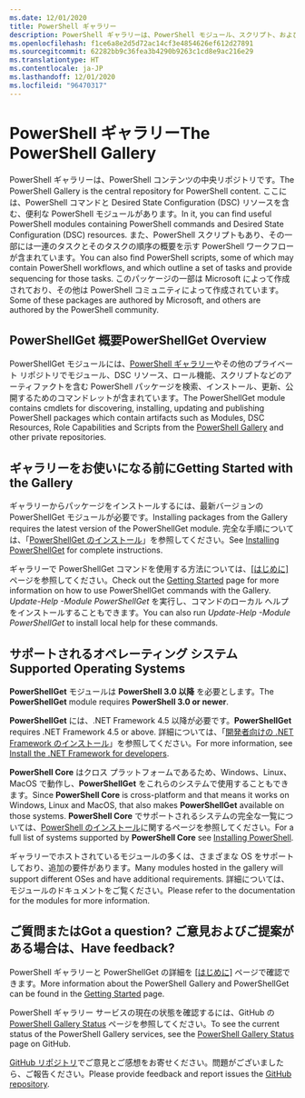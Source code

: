 ```yaml
---
ms.date: 12/01/2020
title: PowerShell ギャラリー
description: PowerShell ギャラリーは、PowerShell モジュール、スクリプト、および DSC リソースの中央リポジトリです。
ms.openlocfilehash: f1ce6a8e2d5d72ac14cf3e4854626ef612d27891
ms.sourcegitcommit: 62282bb9c36fea3b4290b9263c1cd8e9ac216e29
ms.translationtype: HT
ms.contentlocale: ja-JP
ms.lasthandoff: 12/01/2020
ms.locfileid: "96470317"
---
```

# <a name="the-powershell-gallery"></a><span data-ttu-id="b6a61-103">PowerShell ギャラリー</span><span class="sxs-lookup"><span data-stu-id="b6a61-103">The PowerShell Gallery</span></span>

<span data-ttu-id="b6a61-104">PowerShell ギャラリーは、PowerShell コンテンツの中央リポジトリです。</span><span class="sxs-lookup"><span data-stu-id="b6a61-104">The PowerShell Gallery is the central repository for PowerShell content.</span></span> <span data-ttu-id="b6a61-105">ここには、PowerShell コマンドと Desired State Configuration (DSC) リソースを含む、便利な PowerShell モジュールがあります。</span><span class="sxs-lookup"><span data-stu-id="b6a61-105">In it, you can find useful PowerShell modules containing PowerShell commands and Desired State Configuration (DSC) resources.</span></span>
<span data-ttu-id="b6a61-106">また、PowerShell スクリプトもあり、その一部には一連のタスクとそのタスクの順序の概要を示す PowerShell ワークフローが含まれています。</span><span class="sxs-lookup"><span data-stu-id="b6a61-106">You can also find PowerShell scripts, some of which may contain PowerShell workflows, and which outline a set of tasks and provide sequencing for those tasks.</span></span> <span data-ttu-id="b6a61-107">このパッケージの一部は Microsoft によって作成されており、その他は PowerShell コミュニティによって作成されています。</span><span class="sxs-lookup"><span data-stu-id="b6a61-107">Some of these packages are authored by Microsoft, and others are authored by the PowerShell community.</span></span>

## <a name="powershellget-overview"></a><span data-ttu-id="b6a61-108">PowerShellGet 概要</span><span class="sxs-lookup"><span data-stu-id="b6a61-108">PowerShellGet Overview</span></span>

<span data-ttu-id="b6a61-109">PowerShellGet モジュールには、[PowerShell ギャラリー](https://www.PowerShellGallery.com)やその他のプライベート リポジトリでモジュール、DSC リソース、ロール機能、スクリプトなどのアーティファクトを含む PowerShell パッケージを検索、インストール、更新、公開するためのコマンドレットが含まれています。</span><span class="sxs-lookup"><span data-stu-id="b6a61-109">The PowerShellGet module contains cmdlets for discovering, installing, updating and publishing PowerShell packages which contain artifacts such as Modules, DSC Resources, Role Capabilities and Scripts from the [PowerShell Gallery](https://www.PowerShellGallery.com) and other private repositories.</span></span>

## <a name="getting-started-with-the-gallery"></a><span data-ttu-id="b6a61-110">ギャラリーをお使いになる前に</span><span class="sxs-lookup"><span data-stu-id="b6a61-110">Getting Started with the Gallery</span></span>

<span data-ttu-id="b6a61-111">ギャラリーからパッケージをインストールするには、最新バージョンの PowerShellGet モジュールが必要です。</span><span class="sxs-lookup"><span data-stu-id="b6a61-111">Installing packages from the Gallery requires the latest version of the PowerShellGet module.</span></span> <span data-ttu-id="b6a61-112">完全な手順については、「[PowerShellGet のインストール](installing-psget.md)」を参照してください。</span><span class="sxs-lookup"><span data-stu-id="b6a61-112">See [Installing PowerShellGet](installing-psget.md) for complete instructions.</span></span>

<span data-ttu-id="b6a61-113">ギャラリーで PowerShellGet コマンドを使用する方法については、[[はじめに]](getting-started.md) ページを参照してください。</span><span class="sxs-lookup"><span data-stu-id="b6a61-113">Check out the [Getting Started](getting-started.md) page for more information on how to use PowerShellGet commands with the Gallery.</span></span> <span data-ttu-id="b6a61-114">*Update-Help -Module PowerShellGet* を実行し、コマンドのローカル ヘルプをインストールすることもできます。</span><span class="sxs-lookup"><span data-stu-id="b6a61-114">You can also run *Update-Help -Module PowerShellGet* to install local help for these commands.</span></span>

## <a name="supported-operating-systems"></a><span data-ttu-id="b6a61-115">サポートされるオペレーティング システム</span><span class="sxs-lookup"><span data-stu-id="b6a61-115">Supported Operating Systems</span></span>

<span data-ttu-id="b6a61-116">**PowerShellGet** モジュールは **PowerShell 3.0 以降** を必要とします。</span><span class="sxs-lookup"><span data-stu-id="b6a61-116">The **PowerShellGet** module requires **PowerShell 3.0 or newer**.</span></span>

<span data-ttu-id="b6a61-117">**PowerShellGet** には、.NET Framework 4.5 以降が必要です。</span><span class="sxs-lookup"><span data-stu-id="b6a61-117">**PowerShellGet** requires .NET Framework 4.5 or above.</span></span> <span data-ttu-id="b6a61-118">詳細については、「[開発者向けの .NET Framework のインストール](/dotnet/framework/install/guide-for-developers)」を参照してください。</span><span class="sxs-lookup"><span data-stu-id="b6a61-118">For more information, see [Install the .NET Framework for developers](/dotnet/framework/install/guide-for-developers).</span></span>

<span data-ttu-id="b6a61-119">**PowerShell Core** はクロス プラットフォームであるため、Windows、Linux、MacOS で動作し、**PowerShellGet** をこれらのシステムで使用することもできます。</span><span class="sxs-lookup"><span data-stu-id="b6a61-119">Since **PowerShell Core** is cross-platform and that means it works on Windows, Linux and MacOS, that also makes **PowerShellGet** available on those systems.</span></span> <span data-ttu-id="b6a61-120">**PowerShell Core** でサポートされるシステムの完全な一覧については、[PowerShell のインストール](/powershell/scripting/install/installing-powershell)に関するページを参照してください。</span><span class="sxs-lookup"><span data-stu-id="b6a61-120">For a full list of systems supported by **PowerShell Core** see [Installing PowerShell](/powershell/scripting/install/installing-powershell).</span></span>

<span data-ttu-id="b6a61-121">ギャラリーでホストされているモジュールの多くは、さまざまな OS をサポートしており、追加の要件があります。</span><span class="sxs-lookup"><span data-stu-id="b6a61-121">Many modules hosted in the gallery will support different OSes and have additional requirements.</span></span>
<span data-ttu-id="b6a61-122">詳細については、モジュールのドキュメントをご覧ください。</span><span class="sxs-lookup"><span data-stu-id="b6a61-122">Please refer to the documentation for the modules for more information.</span></span>

## <a name="got-a-question-have-feedback"></a><span data-ttu-id="b6a61-123">ご質問または</span><span class="sxs-lookup"><span data-stu-id="b6a61-123">Got a question?</span></span> <span data-ttu-id="b6a61-124">ご意見およびご提案がある場合は、</span><span class="sxs-lookup"><span data-stu-id="b6a61-124">Have feedback?</span></span>

<span data-ttu-id="b6a61-125">PowerShell ギャラリーと PowerShellGet の詳細を [[はじめに]](getting-started.md) ページで確認できます。</span><span class="sxs-lookup"><span data-stu-id="b6a61-125">More information about the PowerShell Gallery and PowerShellGet can be found in the [Getting Started](getting-started.md) page.</span></span>

<span data-ttu-id="b6a61-126">PowerShell ギャラリー サービスの現在の状態を確認するには、GitHub の [PowerShell Gallery Status](https://github.com/PowerShell/PowerShellGallery/blob/master/psgallery_status.md) ページを参照してください。</span><span class="sxs-lookup"><span data-stu-id="b6a61-126">To see the current status of the PowerShell Gallery services, see the [PowerShell Gallery Status](https://github.com/PowerShell/PowerShellGallery/blob/master/psgallery_status.md) page on GitHub.</span></span>

<span data-ttu-id="b6a61-127">[GitHub リポジトリ](https://github.com/PowerShell/PowerShellGallery/issues)でご意見とご感想をお寄せください。問題がございましたら、ご報告ください。</span><span class="sxs-lookup"><span data-stu-id="b6a61-127">Please provide feedback and report issues the [GitHub repository](https://github.com/PowerShell/PowerShellGallery/issues).</span></span>
